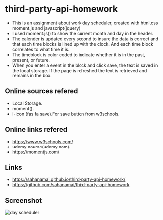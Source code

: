 # third-party-api-homework

* This is an assignment about work day scheduler, created with html,css moment.js and javascript(jquery).
* I used moment.js() to show the current month and day in the header.
* The calender is updated every second to insure the data is correct and that each time blocks is lined up with the clock. And each time block correlates to what time it is.
* The timeblock is color coded to indicate whether it is in the past, present, or future.
* When you enter a event in the block and click save, the text is saved in the local storage. If the page is refreshed the text is retrieved and remains in the box.

## Online sources refered
* Local Storage.
*  moment().
* i-icon (fas fa save).For save button from w3schools.

## Online links refered
* https://www.w3schools.com/
* udemy course(udemy.com).
* https://momentjs.com/

## Links
* https://sahanamai.github.io/third-party-api-homework/
* https://github.com/sahanamai/third-party-api-homework

## Screenshot
![day scheduler](https://user-images.githubusercontent.com/41078587/149058198-17329128-256a-43d4-add5-96cd19a8ff6b.png)

